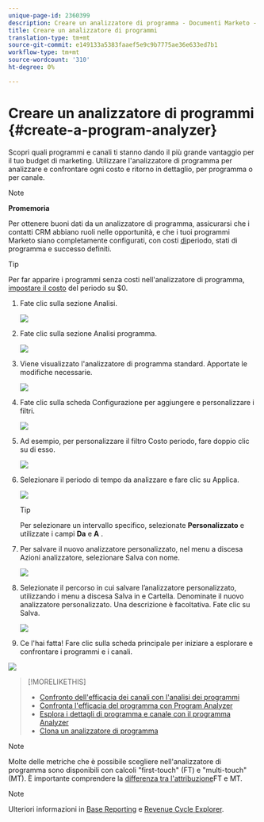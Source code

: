 ```yaml
---
unique-page-id: 2360399
description: Creare un analizzatore di programma - Documenti Marketo - Documentazione di prodotto
title: Creare un analizzatore di programmi
translation-type: tm+mt
source-git-commit: e149133a5383faaef5e9c9b7775ae36e633ed7b1
workflow-type: tm+mt
source-wordcount: '310'
ht-degree: 0%

---
```



# Creare un analizzatore di programmi {#create-a-program-analyzer}

Scopri quali programmi e canali ti stanno dando il più grande vantaggio per il tuo budget di marketing. Utilizzare l&#39;analizzatore di programma per analizzare e confrontare ogni costo e ritorno in dettaglio, per programma o per canale.

>[!NOTE]
>
>**Promemoria**
>
>Per ottenere buoni dati da un analizzatore di programma, assicurarsi che i contatti CRM abbiano ruoli nelle opportunità, e che i tuoi programmi Marketo siano completamente configurati, con costi [di](/help/marketo/product-docs/reporting/revenue-cycle-analytics/revenue-tools/define-period-costs.md)periodo, stati di programma e successo definiti.

>[!TIP]
>
>Per far apparire i programmi senza costi nell&#39;analizzatore di programma, [impostare il costo](/help/marketo/product-docs/reporting/revenue-cycle-analytics/revenue-tools/define-period-costs.md) del periodo su $0.

1. Fate clic sulla sezione Analisi.

   ![](assets/image2014-9-17-13-3a7-3a1.png)

1. Fate clic sulla sezione Analisi programma.

   ![](assets/program-analyzer-icon-hand.png)

1. Viene visualizzato l&#39;analizzatore di programma standard. Apportate le modifiche necessarie.

   ![](assets/image2016-10-31-15-3a3-3a9.png)

1. Fate clic sulla scheda Configurazione per aggiungere e personalizzare i filtri.

   ![](assets/image2016-10-31-15-3a25-3a57.png)

1. Ad esempio, per personalizzare il filtro Costo periodo, fare doppio clic su di esso.

   ![](assets/image2016-10-31-15-3a33-3a2.png)

1. Selezionare il periodo di tempo da analizzare e fare clic su Applica.

   ![](assets/image2016-10-31-15-3a30-3a32.png)

   >[!TIP]
   >
   >Per selezionare un intervallo specifico, selezionate **Personalizzato** e utilizzate i campi **Da** e **A** .

1. Per salvare il nuovo analizzatore personalizzato, nel menu a discesa Azioni analizzatore, selezionare Salva con nome.

   ![](assets/image2016-10-31-15-3a5-3a8.png)

1. Selezionate il percorso in cui salvare l’analizzatore personalizzato, utilizzando i menu a discesa Salva in e Cartella. Denominate il nuovo analizzatore personalizzato. Una descrizione è facoltativa. Fate clic su Salva.

   ![](assets/image2016-10-31-15-3a7-3a19.png)

1. Ce l&#39;hai fatta! Fare clic sulla scheda principale per iniziare a esplorare e confrontare i programmi e i canali.

![](assets/november-custom-report.png)

>[!MORELIKETHIS]
>
>* [Confronto dell&#39;efficacia dei canali con l&#39;analisi dei programmi](compare-channel-effectiveness-with-the-program-analyzer.md)
>* [Confronta l&#39;efficacia del programma con Program Analyzer](compare-program-effectiveness-with-the-program-analyzer.md)
>* [Esplora i dettagli di programma e canale con il programma Analyzer](explore-program-and-channel-details-with-the-program-analyzer.md)
>* [Clona un analizzatore di programma](clone-a-program-analyzer.md)


>[!NOTE]
>
>Molte delle metriche che è possibile scegliere nell&#39;analizzatore di programma sono disponibili con calcoli &quot;first-touch&quot; (FT) e &quot;multi-touch&quot; (MT). È importante comprendere la [differenza tra l&#39;attribuzione](/help/marketo/product-docs/reporting/revenue-cycle-analytics/revenue-tools/attribution/understanding-attribution.md)FT e MT.

>[!NOTE]
>
>Ulteriori informazioni in [Base Reporting](http://docs.marketo.com/display/docs/basic+reporting) e [Revenue Cycle Explorer](http://docs.marketo.com/display/docs/revenue+cycle+analytics).
